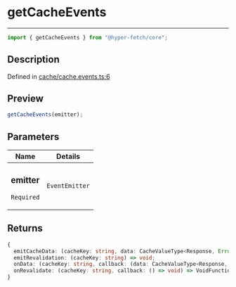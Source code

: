 # getCacheEvents

<div class="api-docs__separator">

---

</div><div class="api-docs__import">

```ts
import { getCacheEvents } from "@hyper-fetch/core";
```

</div><div class="api-docs__section">

## Description

</div><div class="api-docs__description"><span class="api-docs__do-not-parse">

</span></div><p class="api-docs__definition">

Defined in
[cache/cache.events.ts:6](https://github.com/BetterTyped/hyper-fetch/blob/3fe127e9/packages/core/src/cache/cache.events.ts#L6)

</p><div class="api-docs__section">

## Preview

</div><div class="api-docs__preview fn">

```ts
getCacheEvents(emitter);
```

</div><div class="api-docs__section">

## Parameters

</div>
<div class="api-docs__parameters">
<table>
<thead><tr><th>Name</th><th>Details</th></tr></thead>
<tbody><tr param-data="emitter"><td class="api-docs__param-name required">

### emitter

`Required`

</td><td class="api-docs__param-type">

`EventEmitter`

</td></tr></tbody></table></div><div class="api-docs__section">

## Returns

</div><div class="api-docs__returns">

```ts
{
  emitCacheData: (cacheKey: string, data: CacheValueType<Response, Error>) => void;
  emitRevalidation: (cacheKey: string) => void;
  onData: (cacheKey: string, callback: (data: CacheValueType<Response, Error>) => void) => VoidFunction;
  onRevalidate: (cacheKey: string, callback: () => void) => VoidFunction;
}
```

</div>
